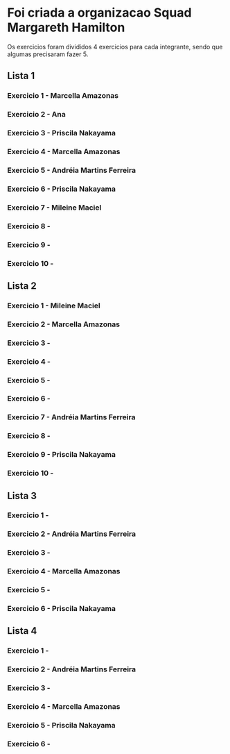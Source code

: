 # Foi criada a organizacao Squad Margareth Hamilton 
 Os exercicios foram divididos 4 exercicios para cada integrante, 
 sendo que algumas precisaram fazer 5.

## Lista 1
### Exercicio 1 - Marcella Amazonas
### Exercicio 2 - Ana
### Exercicio 3 - Priscila Nakayama
### Exercicio 4 - Marcella Amazonas
### Exercicio 5 - Andréia Martins Ferreira
### Exercicio 6 - Priscila Nakayama
### Exercicio 7 - Mileine Maciel
### Exercicio 8 - 
### Exercicio 9 - 
### Exercicio 10 - 

## Lista 2
### Exercicio 1 - Mileine Maciel
### Exercicio 2 - Marcella Amazonas
### Exercicio 3 - 
### Exercicio 4 - 
### Exercicio 5 - 
### Exercicio 6 - 
### Exercicio 7 - Andréia Martins Ferreira
### Exercicio 8 - 
### Exercicio 9 - Priscila Nakayama
### Exercicio 10 - 

## Lista 3
### Exercicio 1 - 
### Exercicio 2 - Andréia Martins Ferreira
### Exercicio 3 - 
### Exercicio 4 - Marcella Amazonas
### Exercicio 5 - 
### Exercicio 6 - Priscila Nakayama


## Lista 4
### Exercicio 1 - 
### Exercicio 2 - Andréia Martins Ferreira
### Exercicio 3 - 
### Exercicio 4 - Marcella Amazonas
### Exercicio 5 - Priscila Nakayama
### Exercicio 6 - 
